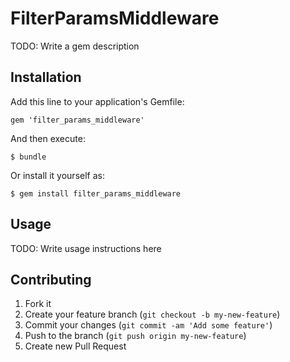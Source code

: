 # FilterParamsMiddleware

TODO: Write a gem description

## Installation

Add this line to your application's Gemfile:

    gem 'filter_params_middleware'

And then execute:

    $ bundle

Or install it yourself as:

    $ gem install filter_params_middleware

## Usage

TODO: Write usage instructions here

## Contributing

1. Fork it
2. Create your feature branch (`git checkout -b my-new-feature`)
3. Commit your changes (`git commit -am 'Add some feature'`)
4. Push to the branch (`git push origin my-new-feature`)
5. Create new Pull Request
